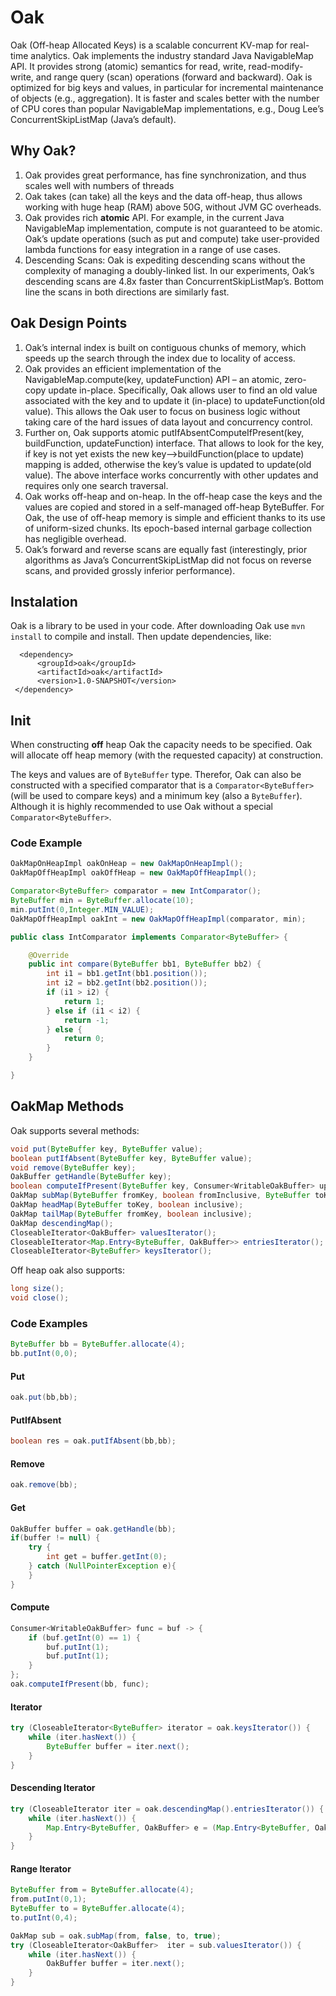 # Oak
Oak (Off-heap Allocated Keys) is a scalable concurrent KV-map for real-time analytics.
Oak implements the industry standard Java NavigableMap API. It provides strong (atomic) semantics for read, write, read-modify-write, and range query (scan) operations (forward and backward). Oak is optimized for big keys and values, in particular for incremental maintenance of objects (e.g., aggregation). It is faster and scales better with the number of CPU cores than popular NavigableMap implementations, e.g., Doug Lee’s ConcurrentSkipListMap (Java’s default).

## Why Oak?
1. Oak provides great performance, has fine synchronization, and thus scales well with numbers of threads
2. Oak takes (can take) all the keys and the data off-heap, thus allows working with huge heap (RAM) above 50G, without JVM GC overheads.
3. Oak provides rich **atomic** API. For example, in the current Java NavigableMap implementation, compute is not guaranteed to be atomic. Oak’s update operations (such as put and compute) take user-provided lambda functions for easy integration in a range of use cases. 
4. Descending Scans: Oak is expediting descending scans without the complexity of managing a doubly-linked list. In our experiments, Oak’s descending scans are 4.8x faster than ConcurrentSkipListMap’s. Bottom line the scans in both directions are similarly fast.

## Oak Design Points
1. Oak’s internal index is built on contiguous chunks of memory, which speeds up the search through the index due to locality of access.
2. Oak provides an efficient implementation of the NavigableMap.compute(key, updateFunction) API – an atomic, zero-copy update in-place. Specifically, Oak allows user to find an old value associated with the key and to update it (in-place) to updateFunction(old value). 
This allows the Oak user to focus on business logic without taking care of the hard issues of data layout and concurrency control.
3. Further on, Oak supports atomic putIfAbsentComputeIfPresent(key, buildFunction, updateFunction) interface. That allows to look for the key, if key is not yet exists the new key-->buildFunction(place to update) mapping is added, otherwise the key’s value is updated to update(old value). 
The above interface works concurrently with other updates and requires only one search traversal.
4. Oak works off-heap and on-heap. In the off-heap case the keys and the values are copied and stored in a self-managed off-heap ByteBuffer. For Oak, the use of off-heap memory is simple and efficient thanks to its use of uniform-sized chunks. Its epoch-based internal garbage collection has negligible overhead.
5. Oak’s forward and reverse scans are equally fast (interestingly, prior algorithms as Java’s ConcurrentSkipListMap did not focus on reverse scans, and provided grossly inferior performance).

## Instalation
Oak is a library to be used in your code. After downloading Oak use `mvn install` to compile and install. Then update dependencies, like:
```
  <dependency>
      <groupId>oak</groupId>
      <artifactId>oak</artifactId>
      <version>1.0-SNAPSHOT</version>
 </dependency>
```

## Init
When constructing **off** heap Oak the capacity needs to be specified.
Oak will allocate off heap memory (with the requested capacity) at construction.

The keys and values are of `ByteBuffer` type.
Therefor, Oak can also be constructed with a specified comparator that is a `Comparator<ByteBuffer>` 
(will be used to compare keys) and a minimum key (also a `ByteBuffer`).
Although it is highly recommended to use Oak without a special `Comparator<ByteBuffer>`.

### Code Example

```java
OakMapOnHeapImpl oakOnHeap = new OakMapOnHeapImpl();
OakMapOffHeapImpl oakOffHeap = new OakMapOffHeapImpl();
```

```java
Comparator<ByteBuffer> comparator = new IntComparator();
ByteBuffer min = ByteBuffer.allocate(10);
min.putInt(0,Integer.MIN_VALUE);
OakMapOffHeapImpl oakInt = new OakMapOffHeapImpl(comparator, min);
```

```java
public class IntComparator implements Comparator<ByteBuffer> {

    @Override
    public int compare(ByteBuffer bb1, ByteBuffer bb2) {
        int i1 = bb1.getInt(bb1.position());
        int i2 = bb2.getInt(bb2.position());
        if (i1 > i2) {
            return 1;
        } else if (i1 < i2) {
            return -1;
        } else {
            return 0;
        }
    }

}
```

## OakMap Methods

Oak supports several methods:
```java
void put(ByteBuffer key, ByteBuffer value);
boolean putIfAbsent(ByteBuffer key, ByteBuffer value);
void remove(ByteBuffer key);
OakBuffer getHandle(ByteBuffer key);
boolean computeIfPresent(ByteBuffer key, Consumer<WritableOakBuffer> updatingFunction);
OakMap subMap(ByteBuffer fromKey, boolean fromInclusive, ByteBuffer toKey, boolean toInclusive);
OakMap headMap(ByteBuffer toKey, boolean inclusive);
OakMap tailMap(ByteBuffer fromKey, boolean inclusive);
OakMap descendingMap();
CloseableIterator<OakBuffer> valuesIterator();
CloseableIterator<Map.Entry<ByteBuffer, OakBuffer>> entriesIterator();
CloseableIterator<ByteBuffer> keysIterator(); 
```

Off heap oak also supports:
```java
long size();
void close();
```

### Code Examples

```java
ByteBuffer bb = ByteBuffer.allocate(4);
bb.putInt(0,0);
```

#### Put
```java
oak.put(bb,bb);
```

#### PutIfAbsent
```java
boolean res = oak.putIfAbsent(bb,bb);
```

#### Remove
```java
oak.remove(bb);
```

#### Get
```java
OakBuffer buffer = oak.getHandle(bb);
if(buffer != null) {
    try {
        int get = buffer.getInt(0);
    } catch (NullPointerException e){
    }
}
```

#### Compute
```java
Consumer<WritableOakBuffer> func = buf -> {
    if (buf.getInt(0) == 1) {
        buf.putInt(1);
        buf.putInt(1);
    }
};
oak.computeIfPresent(bb, func);
```

#### Iterator
```java
try (CloseableIterator<ByteBuffer> iterator = oak.keysIterator()) {
    while (iter.hasNext()) {
        ByteBuffer buffer = iter.next();
    }
}
```

#### Descending Iterator
```java
try (CloseableIterator iter = oak.descendingMap().entriesIterator()) {
    while (iter.hasNext()) {
        Map.Entry<ByteBuffer, OakBuffer> e = (Map.Entry<ByteBuffer, OakBuffer>) iter.next();
    }
}
```

#### Range Iterator
```java
ByteBuffer from = ByteBuffer.allocate(4);
from.putInt(0,1);
ByteBuffer to = ByteBuffer.allocate(4);
to.putInt(0,4);

OakMap sub = oak.subMap(from, false, to, true);
try (CloseableIterator<OakBuffer>  iter = sub.valuesIterator()) {
    while (iter.hasNext()) {
        OakBuffer buffer = iter.next();
    }
}
```
